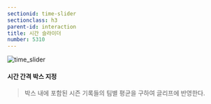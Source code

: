 ```yaml
---
sectionid: time-slider
sectionclass: h3
parent-id: interaction
title: 시간 슬라이더
number: 5310
---
```


![time_slider](http://dl.dropbox.com/s/8lawoe9hd4ga7et/time_slider.png)

#### 시간 간격 박스 지정
> 박스 내에 포함된 시즌 기록들의 팀별 평균을 구하여 글리프에 반영한다.

